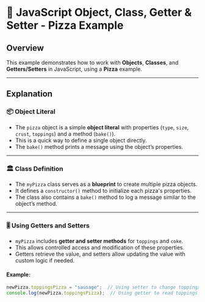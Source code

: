 # 🍕 JavaScript Object, Class, Getter & Setter - Pizza Example

## Overview
This example demonstrates how to work with **Objects**, **Classes**, and **Getters/Setters** in JavaScript, using a **Pizza** example.

---

## Explanation

### 📦 Object Literal
- The `pizza` object is a simple **object literal** with properties (`type`, `size`, `crust`, `toppings`) and a method (`bake()`).
- This is a quick way to define a single object directly.
- The `bake()` method prints a message using the object’s properties.

---

### 🏛️ Class Definition
- The `myPizza` class serves as a **blueprint** to create multiple pizza objects.
- It defines a `constructor()` method to initialize each pizza's properties.
- The class also contains a `bake()` method to log a message similar to the object’s method.

---

### 🎚️ Using Getters and Setters
- `myPizza` includes **getter and setter methods** for `toppings` and `coke`.
- This allows controlled access and modification of these properties.
- Getters retrieve the value, and setters allow updating the value with custom logic if needed.

#### Example:
```js
newPizza.toppingsPizza = "sausage";  // Using setter to change toppings
console.log(newPizza.toppingsPizza);  // Using getter to read toppings
